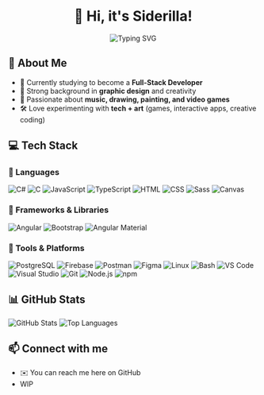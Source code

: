 <div align="center">
  <h1>👋 Hi, it's Siderilla!</h1>
<img src="https://readme-typing-svg.herokuapp.com?font=JetBrains+Mono&size=28&duration=3000&color=00ccff&center=true&vCenter=true&width=650&lines=Full-Stack+Developer+in+progress;Creative+coder+%26+designer;Music+%7C+Art+%7C+Games" alt="Typing SVG"/>
</div>

## 🚀 About Me
- 🌱 Currently studying to become a **Full-Stack Developer**  
- 🎨 Strong background in **graphic design** and creativity  
- 🎹 Passionate about **music, drawing, painting, and video games**  
- 🛠️ Love experimenting with **tech + art** (games, interactive apps, creative coding)  

## 💻 Tech Stack

### 🔹 Languages
![C#](https://img.shields.io/badge/C%23-239120?logo=c-sharp&logoColor=white&style=flat-square)
![C](https://img.shields.io/badge/C-A8B9CC?logo=c&logoColor=white&style=flat-square)
![JavaScript](https://img.shields.io/badge/JavaScript-F7DF1E?logo=javascript&logoColor=black&style=flat-square)
![TypeScript](https://img.shields.io/badge/TypeScript-3178C6?logo=typescript&logoColor=white&style=flat-square)
![HTML](https://img.shields.io/badge/HTML5-E34F26?logo=html5&logoColor=white&style=flat-square)
![CSS](https://img.shields.io/badge/CSS3-1572B6?logo=css3&logoColor=white&style=flat-square)
![Sass](https://img.shields.io/badge/Sass-CC6699?logo=sass&logoColor=white&style=flat-square)
![Canvas](https://img.shields.io/badge/Canvas-333333?logo=html5&logoColor=white&style=flat-square)

### 🔹 Frameworks & Libraries
![Angular](https://img.shields.io/badge/Angular-DD0031?logo=angular&logoColor=white&style=flat-square)
![Bootstrap](https://img.shields.io/badge/Bootstrap-7952B3?logo=bootstrap&logoColor=white&style=flat-square)
![Angular Material](https://img.shields.io/badge/Material%20Design-757575?logo=material-design&logoColor=white&style=flat-square)

### 🔹 Tools & Platforms
![PostgreSQL](https://img.shields.io/badge/PostgreSQL-4169E1?logo=postgresql&logoColor=white&style=flat-square)
![Firebase](https://img.shields.io/badge/Firebase-FFCA28?logo=firebase&logoColor=black&style=flat-square)
![Postman](https://img.shields.io/badge/Postman-FF6C37?logo=postman&logoColor=white&style=flat-square)
![Figma](https://img.shields.io/badge/Figma-F24E1E?logo=figma&logoColor=white&style=flat-square)
![Linux](https://img.shields.io/badge/Linux-FCC624?logo=linux&logoColor=black&style=flat-square)
![Bash](https://img.shields.io/badge/Bash-4EAA25?logo=gnu-bash&logoColor=white&style=flat-square)
![VS Code](https://img.shields.io/badge/VS%20Code-007ACC?logo=visual-studio-code&logoColor=white&style=flat-square)
![Visual Studio](https://img.shields.io/badge/Visual%20Studio-5C2D91?logo=visual-studio&logoColor=white&style=flat-square)
![Git](https://img.shields.io/badge/Git-F05032?logo=git&logoColor=white&style=flat-square)
![Node.js](https://img.shields.io/badge/Node.js-339933?logo=node.js&logoColor=white&style=flat-square)
![npm](https://img.shields.io/badge/npm-CB3837?logo=npm&logoColor=white&style=flat-square)

## 📊 GitHub Stats
![GitHub Stats](https://github-readme-stats.vercel.app/api?username=siderilla&show_icons=true&theme=transparent&hide_border=true&border_radius=15&title_color=00ccff&icon_color=ffb0f6&text_color=ffffff)
![Top Languages](https://github-readme-stats.vercel.app/api/top-langs/?username=siderilla&layout=compact&theme=transparent&hide_border=true&border_radius=15&title_color=00ccff&text_color=ffffff)

## 📫 Connect with me
- ✉️ You can reach me here on GitHub
- WIP 

